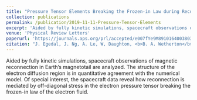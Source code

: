 ```yaml
---
title: "Pressure Tensor Elements Breaking the Frozen-in Law during Reconnection in Earth's Magnetotail"
collection: publications
permalink: /publication/2019-11-11-Pressure-Tensor-Elements
excerpt: 'Aided by fully kinetic simulations, spacecraft observations of magnetic reconnection in Earth’s magnetotail are analyzed. The structure of the electron diffusion region is in quantitative agreement with the numerical model. Of special interest, the spacecraft data reveal how reconnection is mediated by off-diagonal stress in the electron pressure tensor breaking the frozen-in law of the electron fluid.' 
venue: 'Physical Review Letters'
paperurl: 'https://journals.aps.org/prl/accepted/e007fYe9M8910164003803e7ae73409a8b808935c'
citation: "J. Egedal, J. Ng, A. Le, W, Daughton, <b>B. A. Wetherton</b>, J. Dorelli, D. Gershman, and A. Rager. Pressure tensor elements breaking the frozen-in law during reconnection in Earth's magnetotail. Physical Review Letters. In Press. "
---
```

Aided by fully kinetic simulations, spacecraft observations of magnetic reconnection in Earth’s magnetotail are analyzed. The structure of the electron diffusion region is in quantitative agreement with the numerical model. Of special interest, the spacecraft data reveal how reconnection is mediated by off-diagonal stress in the electron pressure tensor breaking the frozen-in law of the electron fluid.
